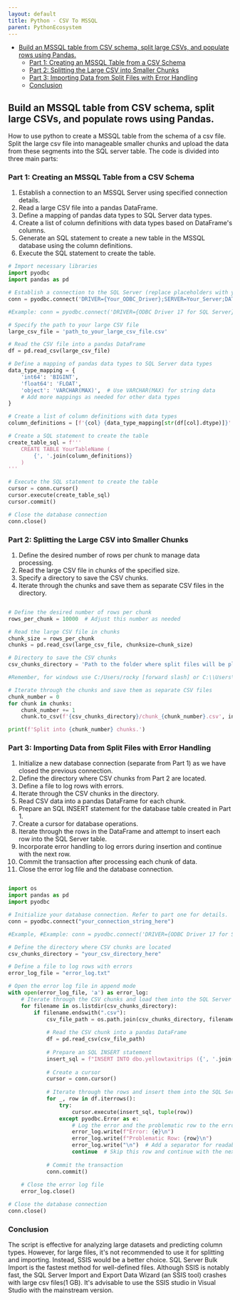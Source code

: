 ```yaml
---
layout: default
title: Python - CSV To MSSQL
parent: PythonEcosystem
---
```

- [Build an MSSQL table from CSV schema, split large CSVs, and populate rows using Pandas.](#build-an-mssql-table-from-csv-schema-split-large-csvs-and-populate-rows-using-pandas)
  - [Part 1: Creating an MSSQL Table from a CSV Schema](#part-1-creating-an-mssql-table-from-a-csv-schema)
  - [Part 2: Splitting the Large CSV into Smaller Chunks](#part-2-splitting-the-large-csv-into-smaller-chunks)
  - [Part 3: Importing Data from Split Files with Error Handling](#part-3-importing-data-from-split-files-with-error-handling)
  - [Conclusion](#conclusion)

## Build an MSSQL table from CSV schema, split large CSVs, and populate rows using Pandas.

How to use python to create a MSSQL table from the schema of a csv file. Split the large csv file into manageable smaller chunks and upload the data from these segments into the SQL server table.
The code is divided into three main parts:

### Part 1: Creating an MSSQL Table from a CSV Schema
1.    Establish a connection to an MSSQL Server using specified connection details.
2.    Read a large CSV file into a pandas DataFrame.
3.    Define a mapping of pandas data types to SQL Server data types.
4.    Create a list of column definitions with data types based on DataFrame's columns.
5.    Generate an SQL statement to create a new table in the MSSQL database using the column definitions.
6.    Execute the SQL statement to create the table.

```Python
# Import necessary libraries
import pyodbc
import pandas as pd

# Establish a connection to the SQL Server (replace placeholders with your server details)
conn = pyodbc.connect('DRIVER={Your_ODBC_Driver};SERVER=Your_Server;DATABASE=Your_Database;UID=Your_Username;PWD=Your_Password')

#Example: conn = pyodbc.connect('DRIVER={ODBC Driver 17 for SQL Server};SERVER=localhost;DATABASE=Nyctaxi;UID=sa;PWD=Passw_r123')

# Specify the path to your large CSV file
large_csv_file = 'path_to_your_large_csv_file.csv'

# Read the CSV file into a pandas DataFrame
df = pd.read_csv(large_csv_file)

# Define a mapping of pandas data types to SQL Server data types
data_type_mapping = {
    'int64': 'BIGINT',
    'float64': 'FLOAT',
    'object': 'VARCHAR(MAX)',  # Use VARCHAR(MAX) for string data
    # Add more mappings as needed for other data types
}

# Create a list of column definitions with data types
column_definitions = [f'{col} {data_type_mapping[str(df[col].dtype)]}' for col in df.columns]

# Create a SQL statement to create the table
create_table_sql = f'''
    CREATE TABLE YourTableName (
        {', '.join(column_definitions)}
    )
'''

# Execute the SQL statement to create the table
cursor = conn.cursor()
cursor.execute(create_table_sql)
cursor.commit()

# Close the database connection
conn.close()
```

### Part 2: Splitting the Large CSV into Smaller Chunks
 
1.    Define the desired number of rows per chunk to manage data processing.
2.    Read the large CSV file in chunks of the specified size.
3.    Specify a directory to save the CSV chunks.
4.    Iterate through the chunks and save them as separate CSV files in the directory.

```python

# Define the desired number of rows per chunk
rows_per_chunk = 10000  # Adjust this number as needed

# Read the large CSV file in chunks
chunk_size = rows_per_chunk
chunks = pd.read_csv(large_csv_file, chunksize=chunk_size)

# Directory to save the CSV chunks
csv_chunks_directory = 'Path to the folder where split files will be placed'

#Remember, for windows use C:/Users/rocky [forward slash] or C:\\Users\\rocky [double back slash]

# Iterate through the chunks and save them as separate CSV files
chunk_number = 0
for chunk in chunks:
    chunk_number += 1
    chunk.to_csv(f'{csv_chunks_directory}/chunk_{chunk_number}.csv', index=False)

print(f'Split into {chunk_number} chunks.')
```

### Part 3: Importing Data from Split Files with Error Handling
1.    Initialize a new database connection (separate from Part 1) as we have closed the previous connection.
2.    Define the directory where CSV chunks from Part 2 are located.
3.    Define a file to log rows with errors.
4.    Iterate through the CSV chunks in the directory.
5.    Read CSV data into a pandas DataFrame for each chunk.
6.    Prepare an SQL INSERT statement for the database table created in Part 1.
7.    Create a cursor for database operations.
8.    Iterate through the rows in the DataFrame and attempt to insert each row into the SQL Server table.
9.    Incorporate error handling to log errors during insertion and continue with the next row.
10. Commit the transaction after processing each chunk of data.
11. Close the error log file and the database connection.

```python

import os
import pandas as pd
import pyodbc

# Initialize your database connection. Refer to part one for details.
conn = pyodbc.connect("your_connection_string_here")

#Example, #Example: conn = pyodbc.connect('DRIVER={ODBC Driver 17 for SQL Server};SERVER=localhost;DATABASE=Nyctaxi;UID=sa;PWD=Passw_r123')

# Define the directory where CSV chunks are located
csv_chunks_directory = "your_csv_directory_here"

# Define a file to log rows with errors
error_log_file = "error_log.txt"

# Open the error log file in append mode
with open(error_log_file, 'a') as error_log:
    # Iterate through the CSV chunks and load them into the SQL Server table
    for filename in os.listdir(csv_chunks_directory):
        if filename.endswith(".csv"):
            csv_file_path = os.path.join(csv_chunks_directory, filename)
            
            # Read the CSV chunk into a pandas DataFrame
            df = pd.read_csv(csv_file_path)
            
            # Prepare an SQL INSERT statement
            insert_sql = f"INSERT INTO dbo.yellowtaxitrips ({', '.join(df.columns)}) VALUES ({', '.join(['?']*len(df.columns))})"
            
            # Create a cursor
            cursor = conn.cursor()
            
            # Iterate through the rows and insert them into the SQL Server table
            for _, row in df.iterrows():
                try:
                    cursor.execute(insert_sql, tuple(row))
                except pyodbc.Error as e:
                    # Log the error and the problematic row to the error log file
                    error_log.write(f"Error: {e}\n")
                    error_log.write(f"Problematic Row: {row}\n")
                    error_log.write("\n")  # Add a separator for readability
                    continue  # Skip this row and continue with the next one
            
            # Commit the transaction
            conn.commit()
    
    # Close the error log file
    error_log.close()

# Close the database connection
conn.close()
```

### Conclusion

The script is effective for analyzing large datasets and predicting column types. However, for large files, it's not recommended to use it for splitting and importing. Instead, SSIS would be a better choice. SQL Server Bulk Import is the fastest method for well-defined files. Although SSIS is notably fast, the SQL Server Import and Export Data Wizard (an SSIS tool) crashes with large csv files(1 GB). It's advisable to use the SSIS studio in Visual Studio with the mainstream version.